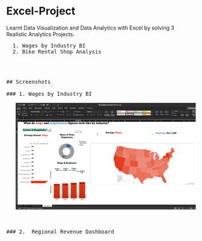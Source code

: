 # Excel-Project 

Learnt Data Visualization and Data Analytics with Excel by solving 3 Realistic Analytics Projects.

  <pre>
  1. Wages by Industry BI
  2. Bike Rental Shop Analysis           




## Screenshots

### 1. Wages by Industry BI 
    
   <img src = "https://github.com/Trencio/Excel-Project/blob/main/Wages%20by%20Industry%20Analysis%20.png"/>



### 2.  Regional Revenue Dashboard
